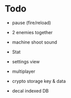 
# Todo

- pause (fire/reload)
- 2 enemies together
- machine shoot sound

- Stat
- settings view
- multiplayer
- crypto storage key & data
- decal indexed DB